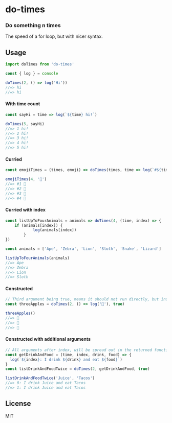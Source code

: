 # do-times
### **Do something n times**
The speed of a for loop, but with nicer syntax.

## Usage
```javascript
import doTimes from 'do-times'

const { log } = console

doTimes(2, () => log('Hi'))
//=> hi
//=> hi
```

#### With time count
```javascript
const sayHi = time => log(`${time} hi!`)

doTimes(5, sayHi)
//=> 1 hi!
//=> 2 hi!
//=> 3 hi!
//=> 4 hi!
//=> 5 hi!
```

#### Curried
```javascript
const emojiTimes = (times, emoji) => doTimes(times, time => log(`#${time} ${emoji}`))

emojiTimes(4, '👏')
//=> #1 👏
//=> #2 👏
//=> #3 👏
//=> #4 👏
```

#### Curried with index
```javascript
const listUpToFourAnimals = animals => doTimes(4, (time, index) => {
	if (animals[index]) {
			log(animals[index])
		}
})

const animals = ['Ape', 'Zebra', 'Lion', 'Sloth', 'Snake', 'Lizard']

listUpToFourAnimals(animals)
//=> Ape
//=> Zebra
//=> Lion
//=> Sloth
```

#### Constructed
```javascript
// Third argument being true, means it should not run directly, but instead return a new function
const threeApples = doTimes(2, () => log('🍎'), true)

threeApples()
//=> 🍎
//=> 🍎
//=> 🍎
```

#### Constructed with additional arguments
```javascript
// All arguments after index, will be spread out in the returned function
const getDrinkAndFood = (time, index, drink, food) => {
  log(`${index}: I drink ${drink} and eat ${food}`)
}
const listDrinkAndFoodTwice = doTimes(2, getDrinkAndFood, true)

listDrinkAndFoodTwice('Juice', 'Tacos')
//=> 0: I drink Juice and eat Tacos
//=> 1: I drink Juice and eat Tacos

```

## License

MIT
